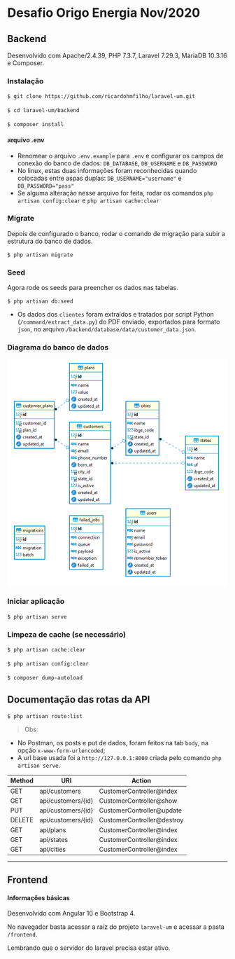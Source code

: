 # Desafio Origo Energia Nov/2020

## Backend

Desenvolvido com Apache/2.4.39, PHP 7.3.7, Laravel 7.29.3, MariaDB 10.3.16 e Composer.

### Instalação

~~~shell
$ git clone https://github.com/ricardohmfilho/laravel-um.git

$ cd laravel-um/backend

$ composer install
~~~

#### arquivo .env

- Renomear o arquivo `.env.example` para `.env` e configurar os campos de conexão do banco de dados: `DB_DATABASE`, `DB_USERNAME` e `DB_PASSWORD`
- No linux, estas duas informações foram reconhecidas quando colocadas entre aspas duplas: `DB_USERNAME="username"` e `DB_PASSWORD="pass"`
- Se alguma alteração nesse arquivo for feita, rodar os comandos `php artisan config:clear` 
e `php artisan cache:clear`

### Migrate

Depois de configurado o banco, rodar o comando de migração para subir a estrutura do banco de dados.

~~~shell
$ php artisan migrate
~~~

### Seed

Agora rode os seeds para preencher os dados nas tabelas.

~~~shell
$ php artisan db:seed
~~~

* Os dados dos `clientes` foram extraídos e tratados por script Python (`/command/extract_data.py`) do PDF enviado, exportados para formato `json`, no arquivo `/backend/database/data/customer_data.json`.

### Diagrama do banco de dados

![Diagrama](laravel-um-diagrama.png)

### Iniciar aplicação

~~~shell
$ php artisan serve
~~~

### Limpeza de cache (se necessário)

~~~shell
$ php artisan cache:clear

$ php artisan config:clear

$ composer dump-autoload
~~~

## Documentação das rotas da API

~~~shell
$ php artisan route:list
~~~

> Obs:

- No Postman, os posts e put de dados, foram feitos na tab `body`, na opção `x-www-form-urlencoded`;
- A url base usada foi a `http://127.0.0.1:8000` criada pelo comando `php artisan serve`.

| Method | URI                                          | Action                                   |
| ------ | -------------------------------------------- | ---------------------------------------- |
| GET    | api/customers                                    | CustomerController@index                     |
| GET    | api/customers/{id}                               | CustomerController@show                      |
| PUT    | api/customers/{id}                               | CustomerController@update                       |
| DELETE | api/customers/{id}                               | CustomerController@destroy                    |
| GET    | api/plans                               | CustomerController@index                |
| GET    | api/states                               | CustomerController@index                |
| GET    | api/cities                               | CustomerController@index                |

---

## Frontend

#### Informações básicas

Desenvolvido com Angular 10 e Bootstrap 4.

No navegador basta acessar a raíz do projeto `laravel-um` e acessar a pasta `/frontend`. 

Lembrando que o servidor do laravel precisa estar ativo.
